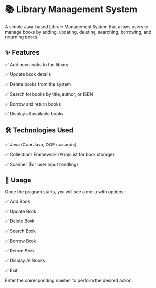 # 📚 Library Management System
A simple Java-based Library Management System that allows users to manage books by adding, updating, deleting, searching, borrowing, and returning books.

## ✨ Features
✅ Add new books to the library

✅ Update book details

✅ Delete books from the system

✅ Search for books by title, author, or ISBN

✅ Borrow and return books

✅ Display all available books

## 🛠 Technologies Used
✅ Java (Core Java, OOP concepts)

✅ Collections Framework (ArrayList for book storage)

✅ Scanner (For user input handling)

## 📖 Usage
Once the program starts, you will see a menu with options:

✅ Add Book

✅ Update Book

✅ Delete Book

✅ Search Book

✅ Borrow Book

✅ Return Book

✅ Display All Books

✅ Exit

Enter the corresponding number to perform the desired action.
